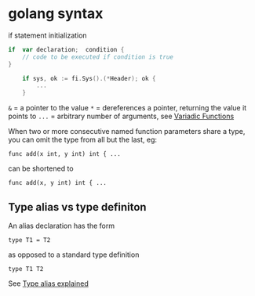 # golang syntax

if statement initialization

```go
if  var declaration;  condition {
    // code to be executed if condition is true
}
```

```go
    if sys, ok := fi.Sys().(*Header); ok {
        ...
    }
```

`&` = a pointer to the value
`*` = dereferences a pointer, returning the value it points to
`...` = arbitrary number of arguments, see [Variadic Functions](https://gobyexample.com/variadic-functions)

When two or more consecutive named function parameters share a type, you can omit the type from all but the last, eg:

```
func add(x int, y int) int { ...
```

can be shortened to

```
func add(x, y int) int { ...
```

## Type alias vs type definiton

An alias declaration has the form

```
type T1 = T2
```

as opposed to a standard type definition

```
type T1 T2
```

See [Type alias explained](https://yourbasic.org/golang/type-alias/)
